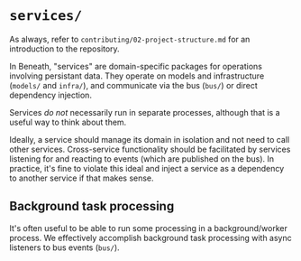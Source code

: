 # `services/`

As always, refer to `contributing/02-project-structure.md` for an introduction to the repository.

In Beneath, "services" are domain-specific packages for operations involving persistant data. They operate on models and infrastructure (`models/` and `infra/`), and communicate via the bus (`bus/`) or direct dependency injection.

Services *do not* necessarily run in separate processes, although that is a useful way to think about them. 

Ideally, a service should manage its domain in isolation and not need to call other services. Cross-service functionality should be facilitated by services listening for and reacting to events (which are published on the bus). In practice, it's fine to violate this ideal and inject a service as a dependency to another service if that makes sense.

## Background task processing

It's often useful to be able to run some processing in a background/worker process. We effectively accomplish background task processing with async listeners to bus events (`bus/`).
